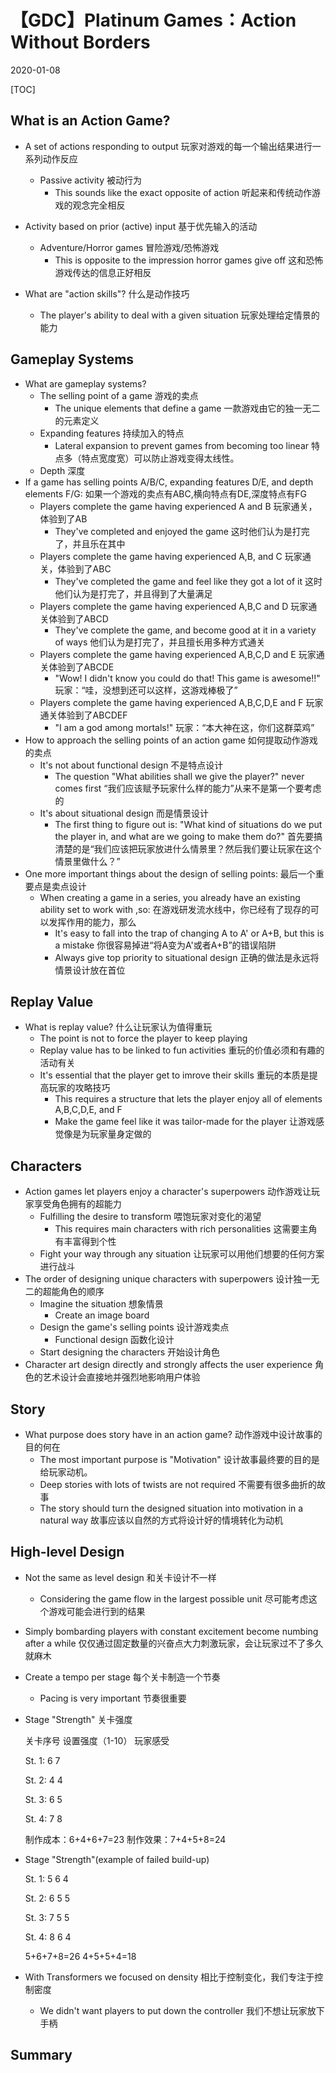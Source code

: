 # 【GDC】Platinum Games：Action Without Borders
2020-01-08

[TOC]

## What is an Action Game?

- A set of actions responding to output 玩家对游戏的每一个输出结果进行一系列动作反应
  - Passive activity 被动行为
    - This sounds like the exact opposite of action 听起来和传统动作游戏的观念完全相反

- Activity based on prior (active) input 基于优先输入的活动
  - Adventure/Horror games 冒险游戏/恐怖游戏
    - This is opposite to the impression horror games give off 这和恐怖游戏传达的信息正好相反
- What are "action skills"? 什么是动作技巧
  - The player's ability to deal with a given situation 玩家处理给定情景的能力

## Gameplay Systems

- What are gameplay systems?
  - The selling point of a game 游戏的卖点
    - The unique elements that define a game 一款游戏由它的独一无二的元素定义
  - Expanding features 持续加入的特点
    - Lateral expansion to prevent games from becoming too linear 特点多（特点宽度宽）可以防止游戏变得太线性。
  - Depth 深度
- If a game has selling points A/B/C, expanding features D/E, and depth elements F/G:
如果一个游戏的卖点有ABC,横向特点有DE,深度特点有FG
  - Players complete the game having experienced A and B
  玩家通关，体验到了AB
    - They've completed and enjoyed the game
    这时他们认为是打完了，并且乐在其中
  - Players complete the game having experienced A,B, and C
  玩家通关，体验到了ABC
    - They've completed the game and feel like they got a lot of it
    这时他们认为是打完了，并且得到了大量满足
  - Players complete the game having experienced A,B,C and D
  玩家通关体验到了ABCD
    - They've complete the game, and become good at it in a variety of ways
    他们认为是打完了，并且擅长用多种方式通关
  - Players complete the game having experienced A,B,C,D and E
  玩家通关体验到了ABCDE
    - "Wow! I didn't know you could do that! This game is awesome!!"
    玩家：“哇，没想到还可以这样，这游戏棒极了”
  - Players complete the game having experienced A,B,C,D,E and F
  玩家通关体验到了ABCDEF
    - "I am a god among mortals!"
    玩家：“本大神在这，你们这群菜鸡”
- How to approach the selling points of an action game 如何提取动作游戏的卖点
  - It's not about functional design 不是特点设计
    - The question "What abilities shall we give the player?" never comes first
    “我们应该赋予玩家什么样的能力”从来不是第一个要考虑的
  - It's about situational design 而是情景设计
    - The first thing to figure out is: "What kind of situations do we put the player in, and what are we going to make them do?"
    首先要搞清楚的是“我们应该把玩家放进什么情景里？然后我们要让玩家在这个情景里做什么？”
- One more important things about the design of selling points: 最后一个重要点是卖点设计
  - When creating a game in a series, you already have an existing ability set to work with ,so:
  在游戏研发流水线中，你已经有了现存的可以发挥作用的能力，那么
    - It's easy to fall into the trap of changing A to A' or A+B, but this is a mistake
    你很容易掉进“将A变为A'或者A+B”的错误陷阱
    - Always give top priority to situational design
    正确的做法是永远将情景设计放在首位

## Replay Value

- What is replay value? 什么让玩家认为值得重玩
  - The point is not to force the player to keep playing
  - Replay value has to be linked to fun activities 重玩的价值必须和有趣的活动有关
  - It's essential that the player get to imrove their skills 重玩的本质是提高玩家的攻略技巧
    - This requires a structure that lets the player enjoy all of elements A,B,C,D,E, and F
    - Make the game feel like it was tailor-made for the player 让游戏感觉像是为玩家量身定做的

## Characters

- Action games let players enjoy a character's superpowers 动作游戏让玩家享受角色拥有的超能力
  - Fulfilling the desire to transform 喂饱玩家对变化的渴望
    - This requires main characters with rich personalities 这需要主角有丰富得到个性
  - Fight your way through any situation 让玩家可以用他们想要的任何方案进行战斗
- The order of designing unique characters with superpowers 设计独一无二的超能角色的顺序
  - Imagine the situation 想象情景
    - Create an image board
  - Design the game's selling points 设计游戏卖点
    - Functional design 函数化设计
  - Start designing the characters 开始设计角色
- Character art design directly and strongly affects the user experience 角色的艺术设计会直接地并强烈地影响用户体验

## Story

- What purpose does story have in an action game? 动作游戏中设计故事的目的何在
  - The most important purpose is "Motivation" 设计故事最终要的目的是给玩家动机。
  - Deep stories with lots of twists are not required 不需要有很多曲折的故事
  - The story should turn the designed situation into motivation in a natural way 故事应该以自然的方式将设计好的情境转化为动机

## High-level Design

- Not the same as level design 和关卡设计不一样

  - Considering the game flow in the largest possible unit 尽可能考虑这个游戏可能会进行到的结果

- Simply bombarding players with constant excitement become numbing after a while 仅仅通过固定数量的兴奋点大力刺激玩家，会让玩家过不了多久就麻木

- Create a tempo per stage 每个关卡制造一个节奏

  - Pacing is very important 节奏很重要

- Stage "Strength" 关卡强度

  关卡序号	设置强度（1-10）	玩家感受

  St. 1:					6							7

  St. 2:					4							4

  St. 3:					6							5

  St. 4:					7							8

  制作成本：6+4+6+7=23	制作效果：7+4+5+8=24

- Stage "Strength"(example of failed build-up)

  St. 1:	5	6	4

  St. 2:	6	5	5

  St. 3:	7	5	5

  St. 4:	8	6	4

  5+6+7+8=26	4+5+5+4=18

- With Transformers we focused on density 相比于控制变化，我们专注于控制密度

  - We didn't want players to put down the controller 我们不想让玩家放下手柄

## Summary